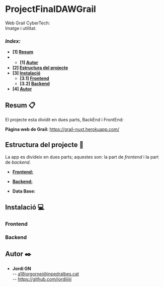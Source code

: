 # ProjectFinalDAWGrail

Web Grail CyberTech:    
Imatge i utilitat.     

### _Index:_
* **[1] [Resum](#resum-)**
* * **[1] [Autor](#autor-)**
* **[2] [Estructura del projecte](#estructura-del-projecte-)**
* **[3] [Instalació](#instalació-)**
	* **[3.1] [Frontend](#frontend)**
	* **[3.2] [Backend](#backend)**
* **[4] [Autor](#autor-)**

## Resum 📋

El projecte esta dividit en dues parts, BackEnd i FrontEnd:

**Pàgina web de Grail:** https://grail-nuxt.herokuapp.com/  

## Estructura del projecte 📐

La app es divideix en dues parts; aquestes son: la part de _frontend_ i la part de _backend_.

- **[Frontend:](./frontend "Frontend folder")**  

- **[Backend:](./backend "Backend folder")**  

- **Data Base:**   

## Instalació 💻

### Frontend

### Backend

## Autor ✒️

- **Jordi GN**   
-- a18jorgornei@inpedralbes.cat   
-- https://github.com/jordiiiiii  

